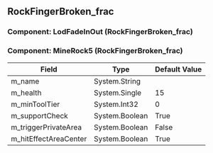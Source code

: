 ## RockFingerBroken_frac

### Component: LodFadeInOut (RockFingerBroken_frac)

### Component: MineRock5 (RockFingerBroken_frac)

|Field|Type|Default Value|
|-----|----|-------------|
|m_name|System.String||
|m_health|System.Single|15|
|m_minToolTier|System.Int32|0|
|m_supportCheck|System.Boolean|True|
|m_triggerPrivateArea|System.Boolean|False|
|m_hitEffectAreaCenter|System.Boolean|True|

